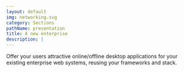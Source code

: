 ```yaml
---
layout: default
img: networking.svg
category: Sections
pathName: presentation
title: A new enterprise
description: |
---
```

  Offer your users attractive online/offline desktop applications for your existing enterprise web systems, reusing your frameworks and stack.

